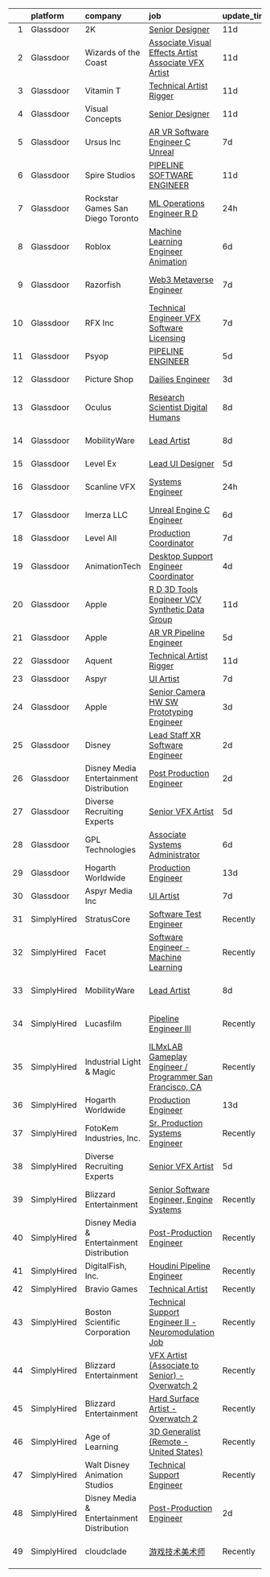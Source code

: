 

|    | platform    | company                                   | job                                                                                                                                                                                                                                                                                                                                                                                                                                                                                                                                                                                                                                                                                                                                                                                                                                                                                                                                                                                                                                                                                                                                                                                                                                                                                                                                                                                                           | update_time   | location            |
|---:|:------------|:------------------------------------------|:--------------------------------------------------------------------------------------------------------------------------------------------------------------------------------------------------------------------------------------------------------------------------------------------------------------------------------------------------------------------------------------------------------------------------------------------------------------------------------------------------------------------------------------------------------------------------------------------------------------------------------------------------------------------------------------------------------------------------------------------------------------------------------------------------------------------------------------------------------------------------------------------------------------------------------------------------------------------------------------------------------------------------------------------------------------------------------------------------------------------------------------------------------------------------------------------------------------------------------------------------------------------------------------------------------------------------------------------------------------------------------------------------------------|:--------------|:--------------------|
|  1 | Glassdoor   | 2K                                        | [Senior Designer](https://www.glassdoor.com/partner/jobListing.htm?pos=127&ao=1136043&s=58&guid=00000181d24e0306a3a03bbce372b953&src=GD_JOB_AD&t=SR&vt=w&ea=1&cs=1_6669ce1c&cb=1657090737178&jobListingId=1007962391680&jrtk=3-0-1g794s0pgjrq8801-1g794s0q025b6000-997da2ebb8f2c82a-)                                                                                                                                                                                                                                                                                                                                                                                                                                                                                                                                                                                                                                                                                                                                                                                                                                                                                                                                                                                                                                                                                                                         | 11d           | Austin, TX          |
|  2 | Glassdoor   | Wizards of the Coast                      | [Associate Visual Effects Artist   Associate VFX Artist](https://www.glassdoor.com/partner/jobListing.htm?pos=124&ao=1136043&s=58&guid=00000181d24e0306a3a03bbce372b953&src=GD_JOB_AD&t=SR&vt=w&ea=1&cs=1_98124a0d&cb=1657090737177&jobListingId=1007961505800&jrtk=3-0-1g794s0pgjrq8801-1g794s0q025b6000-40b4fe3b46a0262c-)                                                                                                                                                                                                                                                                                                                                                                                                                                                                                                                                                                                                                                                                                                                                                                                                                                                                                                                                                                                                                                                                                  | 11d           | Renton, WA          |
|  3 | Glassdoor   | Vitamin T                                 | [Technical Artist   Rigger](https://www.glassdoor.com/partner/jobListing.htm?pos=110&ao=1110586&s=58&guid=00000181d24e0306a3a03bbce372b953&src=GD_JOB_AD&t=SR&vt=w&cs=1_b3a27480&cb=1657090737171&jobListingId=1007962317063&cpc=56C4EA4A1A191A49&jrtk=3-0-1g794s0pgjrq8801-1g794s0q025b6000-d1729e2342f72383--6NYlbfkN0DMrcEu7yrtATojKJA7cEzGQ3FdRGWLh0CZQInL4ECGI6k5tN82kdM0cJmh4vC7GgjpjbQeE5vFHotHBi15vWTIMJ4yAvWAqWsM3yUkfZrfPR5_JbD41woid8Z4aQ0hF9ds56gHuPBjLGMZvZRK5TRRkHcRuaZAXh56ue6QrLIkX2yxHXequBA6Bhk3mncw8fZIv1gSmu7QRPmTwC5XMMXHl5MKjrOBiyGmzGisQp_7kjWP9Z8usk5IlMxJXbdmQX8qeLFTv4KEWvLhQamq-1wO6JIggP_NjMWAY6gS_nIOSgaDIEdSnZ4TlLXR_rXjeMfElEVr5h4nvyDWJOVeU7TE_gA2m7n9WpFYHm4o3bZfqle_ZhZQ9fDmY9THm_kVDuo_udWYPHzogHB6VoSLDPmP9YUJokPKxVA5lU2ykSDf1xH0Bm09XsGbwcwkjfo0JEcU-AFB_8lP7Jd05GT9a0CLNyF_hRYxJlY%3D)                                                                                                                                                                                                                                                                                                                                                                                                                                                                                                                                                                                 | 11d           | Austin, TX          |
|  4 | Glassdoor   | Visual Concepts                           | [Senior Designer](https://www.glassdoor.com/partner/jobListing.htm?pos=130&ao=1136043&s=58&guid=00000181d24e0306a3a03bbce372b953&src=GD_JOB_AD&t=SR&vt=w&ea=1&cs=1_b93be106&cb=1657090737179&jobListingId=1007962391731&jrtk=3-0-1g794s0pgjrq8801-1g794s0q025b6000-681074ee0d9d7d48-)                                                                                                                                                                                                                                                                                                                                                                                                                                                                                                                                                                                                                                                                                                                                                                                                                                                                                                                                                                                                                                                                                                                         | 11d           | Austin, TX          |
|  5 | Glassdoor   | Ursus  Inc                                | [AR VR Software Engineer   C   Unreal](https://www.glassdoor.com/partner/jobListing.htm?pos=105&ao=1110586&s=58&guid=00000181d24e0306a3a03bbce372b953&src=GD_JOB_AD&t=SR&vt=w&ea=1&cs=1_7e40b6c6&cb=1657090737171&jobListingId=1007969050651&cpc=07D58528F3898F33&jrtk=3-0-1g794s0pgjrq8801-1g794s0q025b6000-c811509229c9bbc7--6NYlbfkN0CT8vBT9H5mqECx2dfLV_FONLPDKpIRssxVwtj05Tmm4rA5I0VNOPdM1oYsK66ov5pV4Zus2-jJSbUth7NcKK-kLo8czFpciynxZ6EfaFe_xYms4I96zW5KGvSBqTPFaTVdE06zf1J-6uw6VWMrFwo1uRLmUxHjoRqP5LFo6wVX1R65UjFH7ycvYAsr63uZ_emA_13J0mM1JXN2vCtEMYylELYmPwZo4j9c53k3lISftqsNyik2pAlRix-AalDlzjKBamKRhHvt2qsuT3Omsis3yOF4KDEIlNgGAlEHUtZIOLMG16VQj4PWkYlqsPvxzTMoGk-t2MlC5R6lDSXB9h8A0jaNIKpt6GkiaAWlWmHVq2QVJi6TAJI_A1bIF-Y_R3uK7KTSFCir5q30m6JfwcVfC1laZLbK8dlBryw2sQLXp6HR7CiLEGYdGzkinvNV-5jZ5JFuFlX4KC3CG61OrGLA4e14iQzZXj8FTOlijiibgBO1JeNcc4EoyNCybDSY2VYnhJkab3oVI3P3Wth1aDksAOZW4tZxqR1d3lwn332OZtHoRIy5A-0k67Ze1yfkwjP5534HOwJfoe4yFGwLO_OjMdA9mDpupKvD-Pd0stpYsL1RCxPBpDAkQ6BKzDeFxMFRIor4XIVtXfJlbLzFh0wJ5JCnG_hY1XYc5W8cKZV94MKRyIdhdTEWaaubXyCSH7Wp743Tdi-r004CBHhJlrMdcowxQGx_IJ2e4hySZwhqFLK_3IH7rnwKZjxQags7q7wb4egpawxEJXR5emAYr-zrwZR2D4Uhev_ze0-WbU_jGN-uBXGdWXIkx5cIIT-mE3G2M5RV8etI3ePcf2DJwoy1PHnNSgPMAZ_V_VbA-W4JoxkJWOCWUfoNNWzoTEnNU0dnBxdzVCtp7Cj5iXaLCelWEuZFHhKe2N5qfroFE3dAJCTnnqNhbiQXyiq-cHn1rrfnRl1JZ4HkgqhkpJRLlhgJ2c5R_JNxHkCsqnziroA6PYuBdAXOD5pZbaXFR2HztYM%3D) | 7d            | Redmond, WA         |
|  6 | Glassdoor   | Spire Studios                             | [PIPELINE SOFTWARE ENGINEER](https://www.glassdoor.com/partner/jobListing.htm?pos=119&ao=1136043&s=58&guid=00000181d24e0306a3a03bbce372b953&src=GD_JOB_AD&t=SR&vt=w&cs=1_df946ff7&cb=1657090737172&jobListingId=1007961224167&jrtk=3-0-1g794s0pgjrq8801-1g794s0q025b6000-6ff220b5f417c725-)                                                                                                                                                                                                                                                                                                                                                                                                                                                                                                                                                                                                                                                                                                                                                                                                                                                                                                                                                                                                                                                                                                                   | 11d           | Los Angeles, CA     |
|  7 | Glassdoor   | Rockstar Games San Diego   Toronto        | [ML Operations Engineer  R D](https://www.glassdoor.com/partner/jobListing.htm?pos=117&ao=1136043&s=58&guid=00000181d24e0306a3a03bbce372b953&src=GD_JOB_AD&t=SR&vt=w&cs=1_07809f97&cb=1657090737172&jobListingId=1007986476109&jrtk=3-0-1g794s0pgjrq8801-1g794s0q025b6000-fdea5748b99cccc7-)                                                                                                                                                                                                                                                                                                                                                                                                                                                                                                                                                                                                                                                                                                                                                                                                                                                                                                                                                                                                                                                                                                                  | 24h           | Carlsbad, CA        |
|  8 | Glassdoor   | Roblox                                    | [Machine Learning Engineer  Animation](https://www.glassdoor.com/partner/jobListing.htm?pos=118&ao=1136043&s=58&guid=00000181d24e0306a3a03bbce372b953&src=GD_JOB_AD&t=SR&vt=w&cs=1_48f92248&cb=1657090737172&jobListingId=1007971404195&jrtk=3-0-1g794s0pgjrq8801-1g794s0q025b6000-2c45786d963eb6f7-)                                                                                                                                                                                                                                                                                                                                                                                                                                                                                                                                                                                                                                                                                                                                                                                                                                                                                                                                                                                                                                                                                                         | 6d            | San Mateo, CA       |
|  9 | Glassdoor   | Razorfish                                 | [Web3 Metaverse Engineer](https://www.glassdoor.com/partner/jobListing.htm?pos=120&ao=1136043&s=58&guid=00000181d24e0306a3a03bbce372b953&src=GD_JOB_AD&t=SR&vt=w&ea=1&cs=1_c58d9ab4&cb=1657090737172&jobListingId=1007969878105&jrtk=3-0-1g794s0pgjrq8801-1g794s0q025b6000-abe258371a5f2c9f-)                                                                                                                                                                                                                                                                                                                                                                                                                                                                                                                                                                                                                                                                                                                                                                                                                                                                                                                                                                                                                                                                                                                 | 7d            | San Luis Obispo, CA |
| 10 | Glassdoor   | RFX Inc                                   | [Technical Engineer   VFX Software Licensing](https://www.glassdoor.com/partner/jobListing.htm?pos=115&ao=1136043&s=58&guid=00000181d24e0306a3a03bbce372b953&src=GD_JOB_AD&t=SR&vt=w&ea=1&cs=1_4ff323dc&cb=1657090737172&jobListingId=1007969767499&jrtk=3-0-1g794s0pgjrq8801-1g794s0q025b6000-5c2105b507ce4129-)                                                                                                                                                                                                                                                                                                                                                                                                                                                                                                                                                                                                                                                                                                                                                                                                                                                                                                                                                                                                                                                                                             | 7d            | Los Angeles, CA     |
| 11 | Glassdoor   | Psyop                                     | [PIPELINE ENGINEER](https://www.glassdoor.com/partner/jobListing.htm?pos=112&ao=1136043&s=58&guid=00000181d24e0306a3a03bbce372b953&src=GD_JOB_AD&t=SR&vt=w&cs=1_1031ce29&cb=1657090737172&jobListingId=1007974492149&jrtk=3-0-1g794s0pgjrq8801-1g794s0q025b6000-5cf1f9191f3c599b-)                                                                                                                                                                                                                                                                                                                                                                                                                                                                                                                                                                                                                                                                                                                                                                                                                                                                                                                                                                                                                                                                                                                            | 5d            | New York, NY        |
| 12 | Glassdoor   | Picture Shop                              | [Dailies Engineer](https://www.glassdoor.com/partner/jobListing.htm?pos=116&ao=1136043&s=58&guid=00000181d24e0306a3a03bbce372b953&src=GD_JOB_AD&t=SR&vt=w&ea=1&cs=1_76052105&cb=1657090737172&jobListingId=1007978755623&jrtk=3-0-1g794s0pgjrq8801-1g794s0q025b6000-14185292de63b90b-)                                                                                                                                                                                                                                                                                                                                                                                                                                                                                                                                                                                                                                                                                                                                                                                                                                                                                                                                                                                                                                                                                                                        | 3d            | Burbank, CA         |
| 13 | Glassdoor   | Oculus                                    | [Research Scientist   Digital Humans](https://www.glassdoor.com/partner/jobListing.htm?pos=129&ao=1136043&s=58&guid=00000181d24e0306a3a03bbce372b953&src=GD_JOB_AD&t=SR&vt=w&cs=1_ad348837&cb=1657090737179&jobListingId=1007967257961&jrtk=3-0-1g794s0pgjrq8801-1g794s0q025b6000-7dc8fdb50b2f6170-)                                                                                                                                                                                                                                                                                                                                                                                                                                                                                                                                                                                                                                                                                                                                                                                                                                                                                                                                                                                                                                                                                                          | 8d            | Sausalito, CA       |
| 14 | Glassdoor   | MobilityWare                              | [Lead Artist](https://www.glassdoor.com/partner/jobListing.htm?pos=122&ao=1136043&s=58&guid=00000181d24e0306a3a03bbce372b953&src=GD_JOB_AD&t=SR&vt=w&ea=1&cs=1_bc9f4fd9&cb=1657090737173&jobListingId=1007966827449&jrtk=3-0-1g794s0pgjrq8801-1g794s0q025b6000-f8f9a497a46f0cbc-)                                                                                                                                                                                                                                                                                                                                                                                                                                                                                                                                                                                                                                                                                                                                                                                                                                                                                                                                                                                                                                                                                                                             | 8d            | Los Angeles, CA     |
| 15 | Glassdoor   | Level Ex                                  | [Lead UI Designer](https://www.glassdoor.com/partner/jobListing.htm?pos=128&ao=1136043&s=58&guid=00000181d24e0306a3a03bbce372b953&src=GD_JOB_AD&t=SR&vt=w&cs=1_f56ec01d&cb=1657090737179&jobListingId=1007974633441&jrtk=3-0-1g794s0pgjrq8801-1g794s0q025b6000-f8e1bf016c9731b0-)                                                                                                                                                                                                                                                                                                                                                                                                                                                                                                                                                                                                                                                                                                                                                                                                                                                                                                                                                                                                                                                                                                                             | 5d            | Remote              |
| 16 | Glassdoor   | Scanline VFX                              | [Systems Engineer](https://www.glassdoor.com/partner/jobListing.htm?pos=113&ao=1136043&s=58&guid=00000181d24e0306a3a03bbce372b953&src=GD_JOB_AD&t=SR&vt=w&ea=1&cs=1_31ffb1a4&cb=1657090737172&jobListingId=1007985438337&jrtk=3-0-1g794s0pgjrq8801-1g794s0q025b6000-f1c9fcccffe46fc2-)                                                                                                                                                                                                                                                                                                                                                                                                                                                                                                                                                                                                                                                                                                                                                                                                                                                                                                                                                                                                                                                                                                                        | 24h           | Los Angeles, CA     |
| 17 | Glassdoor   | Imerza  LLC                               | [Unreal Engine   C   Engineer](https://www.glassdoor.com/partner/jobListing.htm?pos=114&ao=1136043&s=58&guid=00000181d24e0306a3a03bbce372b953&src=GD_JOB_AD&t=SR&vt=w&ea=1&cs=1_efcc12a6&cb=1657090737172&jobListingId=1007970020041&jrtk=3-0-1g794s0pgjrq8801-1g794s0q025b6000-fb777339c86bb3c2-)                                                                                                                                                                                                                                                                                                                                                                                                                                                                                                                                                                                                                                                                                                                                                                                                                                                                                                                                                                                                                                                                                                            | 6d            | Remote              |
| 18 | Glassdoor   | Level All                                 | [Production Coordinator](https://www.glassdoor.com/partner/jobListing.htm?pos=108&ao=1110586&s=58&guid=00000181d24e0306a3a03bbce372b953&src=GD_JOB_AD&t=SR&vt=w&cs=1_e8d4bed6&cb=1657090737171&jobListingId=1007967995014&cpc=451933188B21919D&jrtk=3-0-1g794s0pgjrq8801-1g794s0q025b6000-df541b76ced9d09c--6NYlbfkN0CgBgcxuOwrlzWFp0xvOgllyDb1Hw7UsKEX_IsXppgvM6uAJamCvu0R0ybYlbv0ia6rmgaoSuaLc_81_2bn8EiTUWUPSRx3mbi-LsHkwOPttU-O7aNoiN_xrQRB6l3nr62nh6efNpHo5AdJ8UeZ05LrP9qDr99tUiKnc5M7N5ebfyVk5MwvqqCUpZqjMSCoc_bHIugG6ITL-hN02WaAC7GFgfJqwB2vUg8RQAa7hP9TNwpnFpUOwpdbEBDUXF3TxthY89JU-s2KzICDxUEX-SqNqIEG89gkkCgH4pzNf5BetcnMBXbMWbXPOwi-5XtnMivM40tRdaGkkhpughn4uUw4EMslE88EJZJtDjLNsm9_RFni5JPbAo6LjwYzs7M4QzIGK1M8SGMwImI3n_4e76TWSbjlAF4AvTmkOFlmum5TO1bOO7ftreY1cioC6T6CwAPaj55LjBpEM3yJRs37ZC_Bq4OYz41xq7KQ6RWBQVlgI2U4vFRtH_QBKEQKTqnCP1NAFxoMj0sRcS0a1ZHpktED)                                                                                                                                                                                                                                                                                                                                                                                                                                                                                                                                  | 7d            | New York, NY        |
| 19 | Glassdoor   | AnimationTech                             | [Desktop Support Engineer Coordinator](https://www.glassdoor.com/partner/jobListing.htm?pos=104&ao=1110586&s=58&guid=00000181d24e0306a3a03bbce372b953&src=GD_JOB_AD&t=SR&vt=w&ea=1&cs=1_81e6724e&cb=1657090737171&jobListingId=1007977660730&cpc=1FDE87803EF93CD3&jrtk=3-0-1g794s0pgjrq8801-1g794s0q025b6000-7a543a6e8bf62646--6NYlbfkN0DLWr0FuvwmpNY589ecXM0wpB-l41nBtAe9mv-PvJGiqYnT6SbM0tfkW0-Igdkeur_yNljIe4fJ6iEbs4JVtZsAD5dGfbV_7-K8nmqxYWQ0lJ9z6uGqOcyuoTjkvujNn5veBxLT5AsgdAdsJP2TLb57obzKEaRDTM2IgntCux4w5kGElRfdUcHfoj3PT5YJwrPY8MPeHSWM0mwLSI4yTpJAa8xZ5HAHFKfcKf03zuslFRgDvg4vvlBdWI05g9enu6axXR0p5vmqSQKD58wr_whl3SaTb2G7qbsD5jA_DgRglWb2rkO02JhLVu44BkaQOLzXsV4l3f7EwdVPnkFAosqSgjEw5Ugjc6HKzB9ZYEAzSXcftFO4bq_-_TUAidkbyL4B8RxNUeR-Zr7ljLKxROBYMOczv6IoHD1rGw0qEZPxbb-mEEsIOFS_gn3lpMmUH9IRHsQtppNOYqpzXcsjKbZ4rsqr_4AO7Mhv77Ml_lIKLcOG01xXm0kFrDW3G8xTd4k%3D)                                                                                                                                                                                                                                                                                                                                                                                                                                                                                                                                 | 4d            | New York, NY        |
| 20 | Glassdoor   | Apple                                     | [R D 3D Tools Engineer  VCV Synthetic Data Group](https://www.glassdoor.com/partner/jobListing.htm?pos=106&ao=1110586&s=58&guid=00000181d24e0306a3a03bbce372b953&src=GD_JOB_AD&t=SR&vt=w&cs=1_4275b9d3&cb=1657090737171&jobListingId=1007962892262&cpc=FB7E4A1762AE5BEC&jrtk=3-0-1g794s0pgjrq8801-1g794s0q025b6000-19fdc6297cacd5db--6NYlbfkN0BvKrLyj5gPmtZO9T8euul8TCxuuKNOtzRJOomxnwSEodTz2Bc-sPZlz8WNnvX-SLkwPoDxVmkUFuddeih5uNPNsAX-ifHxuS9pGyw2I4fjRplIYls6YniU77G5a8oP8NeAXXiu7iorHBFCbRsotv4NwEIonBHfCG2V6jj8LDkijkt2_nRSrpQWPpm6LFyyLGrl_q0o9qyqN3V1SqkKOq_xV837_R8z_025MR0pF5CKBqRtEPDKMbDt8kKAptKNh_22u-ej7eqJe_a8zcMr_9L1wjwY6xr0Avu3M8ruPZryEYrDFjIcgK_HsAk7xc_2Az-DYLq2gXS3R2e791DqndOnFK3wVIHuZKn48aJrswI3Cip-cT_EPOdJR4I0LU8V51oXpQJ1VFyJrZRYdemrHQI8iNJUowGjVgR-JL7JdJZ8gdeALaGaW4z1AoQlRaiaEu0m48oUCvxuFcqKb6llITbKNYavYpVkpVivP-DfyOpYwWCf40MopJWePSwxbV9C3luW5UcaQG77VProyg88JkNnXqLfUEd8G94GZEV1FQUgQ-dx6chQrmE_xpS819-HcKdihgH1RcezFPQsFqq6J63ZoVTLduTLyRtVlYxj1u3RlCgWf1GC8KMs8NAYLq8xmrL1ACI4Q2L6ZeMBJmXLrbisZhpRJUtnWx7B6lllXjkQfnOs4SrS7plRLXSNt61dNpO8dxMzFHYmMkl3aTqiCYk7SMNba4o5qmHOlH8mouILfBsFV1YtxNqxxNIyUGzeeNScxAgj-vUrVyRl5aP4XP_UHtKUGqgHtzcI_61-tjsfC4ogJOP1xI3JH9PE9z6K__SgF-NOLW2gD8ZVKuuJVN5Z4kEXkMTmaHQmA3aTGeB1TgBGTSllnrWRQ0stymn397razMAfTxtFlVryEbLzJ1GQHu2vy0IemHPFRuidj69hAm9KRR2bpNkMZRBh0jK7kqDCNHDcCfpRJIyVV2h23xX4cZjnXoM1_o9V8iqmrfgNxg%3D%3D)             | 11d           | Seattle, WA         |
| 21 | Glassdoor   | Apple                                     | [AR VR Pipeline Engineer](https://www.glassdoor.com/partner/jobListing.htm?pos=107&ao=1110586&s=58&guid=00000181d24e0306a3a03bbce372b953&src=GD_JOB_AD&t=SR&vt=w&cs=1_e7a31925&cb=1657090737171&jobListingId=1007972446568&cpc=9908D8D4413DBB8A&jrtk=3-0-1g794s0pgjrq8801-1g794s0q025b6000-9903d7e89b77dc0a--6NYlbfkN0BvKrLyj5gPmtZO9T8euul8TCxuuKNOtzRJOomxnwSEodTz2Bc-sPZlt2Zgji_QUXEWVZWMiZmYmKSy3wQ7FLJvGu9aVboPlPi7AnS5PdGfOx_xPfqCeqZwb3sN5sK4BdZ5Hs6nZeMisIfxf0uAoycRp7fBD4S6dHicStEinkhGtpetvbZTYlL2LTEL9A5W8abklzeMLobf-khLL6b2HTgV2vuJRdCktvrWbfEXnFBNtyLZ888YGTTiuzjXikb2aFYaNnAovy7yjq_kybndy8vC5BEl9nAJhNpryw-r24e2-1YWPuiVeA-ijkTvH3bbHltgB5dpSJXMJTfetnYq1VZs2Gs0rS00VuQNrnGyS426h7-2aSQfO3G5id2e_SGDNtHgcjWSXHljmWDoOYCFA3e3CZadgogzfnkMB5UXGxZD0oAqL1R9ruDSop6yC4RwCpgx6G9x7VYupUskEwRbJkM41U5RcrTlHsAj0l8bDWNc0nNOfj1XiOc7LMkA28l_NEPkAsNyhwkVu8pUaXFdj8PrwXIiCr7_qtp4mOZsDzlGEQkoT5JtKr303csH3hA80WOf7bEJlOJ8VrLCc75S8238t4TllwdsCLZ9XF5OXTch7-8OTwBj790eq52GZmaylxOw3dBmX_K56TSf5UqXfGfLCzfk-TFHBjzQRtVgZ_Fklx5YACn5gtJ-wPXIeAqTELIWzYjB3d1CrHDPvzwS6aGUVM0QRxA6apvDzdGgga7Ft2ZwuyJuGfI6AVZxNZeziltxnNYqKfS_ww5xvpeUPEaCycOmuuw5rQxzF6M2LFaztO4KAATrfdiR_j8ehk_Q_RooIC1wXqhbGljcZS8f0Psldo2j0rf62ROfVLek-7sXmsfcT293Oupd0yaei9_vWSU_z39PfqU_lXL5A9AiDxYqbL5gcb16iUTc03xUTg44R_fw_eNusi5rdKZxwyVvi7HfHZQ8MbzKAw%3D%3D)                                                                     | 5d            | Cupertino, CA       |
| 22 | Glassdoor   | Aquent                                    | [Technical Artist   Rigger](https://www.glassdoor.com/partner/jobListing.htm?pos=109&ao=1110586&s=58&guid=00000181d24e0306a3a03bbce372b953&src=GD_JOB_AD&t=SR&vt=w&cs=1_a2b9dde0&cb=1657090737171&jobListingId=1007962455713&cpc=217C45A42544DB93&jrtk=3-0-1g794s0pgjrq8801-1g794s0q025b6000-baa476b5b72aa624--6NYlbfkN0DMrcEu7yrtATojKJA7cEzGQ3FdRGWLh0CZQInL4ECGI9gD0Wolx9R2v-Aex0-GK07Knq57hB32WFRJXEorE8Gdb1PZY-tcXqFBhkUiSGen-2eUbNVnFuP8e9cXxFMkJuViH_SLlLVlw1G-0kwq843MN7R4rb_7RFzZEuvXSqX5eDu_oAUDKOkAwDjwlz5Lr_nEXlysJEJjwcxWQEwfoe6mZDW9gCEORt5A7eq7OuIgWPK_6a6EjUepBst6Xim7eqPAq_RNKTi-yEBG9-PYRP3Emm9MiaXxfxQ2KPflnPaPy5qS6EKhIknmpyj24OIQcXPGtFQstYto5AP4mjlhEf3f0ojxodPhUmxa-ga-PaSiMRMljeklzUbYHwZ3cAIAcdplKS_cwJ5dH2MtLBgzFnrkEr2x7FHdtGablOoHzam_V_N7kzkX7BPUaYY1TOAG0inFww5YB5ohAC9Qy590qThF)                                                                                                                                                                                                                                                                                                                                                                                                                                                                                                                                                                                               | 11d           | Austin, TX          |
| 23 | Glassdoor   | Aspyr                                     | [UI Artist](https://www.glassdoor.com/partner/jobListing.htm?pos=126&ao=1136043&s=58&guid=00000181d24e0306a3a03bbce372b953&src=GD_JOB_AD&t=SR&vt=w&cs=1_9904898d&cb=1657090737177&jobListingId=1007968822419&jrtk=3-0-1g794s0pgjrq8801-1g794s0q025b6000-bb246938ff75f740-)                                                                                                                                                                                                                                                                                                                                                                                                                                                                                                                                                                                                                                                                                                                                                                                                                                                                                                                                                                                                                                                                                                                                    | 7d            | Austin, TX          |
| 24 | Glassdoor   | Apple                                     | [Senior Camera HW   SW Prototyping Engineer](https://www.glassdoor.com/partner/jobListing.htm?pos=111&ao=1110586&s=58&guid=00000181d24e0306a3a03bbce372b953&src=GD_JOB_AD&t=SR&vt=w&cs=1_2b9508bb&cb=1657090737172&jobListingId=1007979187719&cpc=9908D8D4413DBB8A&jrtk=3-0-1g794s0pgjrq8801-1g794s0q025b6000-516200a02a724250--6NYlbfkN0BvKrLyj5gPmtZO9T8euul8TCxuuKNOtzRJOomxnwSEodTz2Bc-sPZl-XpHqNXOMUjDmDdyhTO6JuZLQiZfrwp5bQulunmWXF4hWlp3Q_bU99tNHmbDdGSddBsq50UjXURntSj3jHYbZd19VBJMOlkx3g7Brg6NIv0DS-rRUREoWLKYgrc506cRgYe5s4TdG-HZg7CSeioN_vF5cfmTU9l0FuLo2q5HsBVBdPPpqfCgKKW3Op_hD9RuSg-pq4iK-W-RJPHY61qepAZXqejNJBY54DkLaTPl2AecnX2Tv3AzSsXxaO6b5lFpGK-WebX20kAfUh-m48-YtYLYPxijq2Vvdf2HtwIOuAn_w6zHSzbD73nSYOc0ErW3vFtlnwgtK2-LsfMFYT4R04YzkYxLiVnI6vcA4QHXWQq-UDAu_Ua8FJkDk4FGH_ZD85pHx43rxZDJICQWi-zrSEbHM18jOvbF6yFXGyrGsteiB2MYPEmSZl5TsQaWsoy7U8SnC8GUvrBUrJ5RnQpuI8x-sh-VBRW6LfVA5MuDAXGoUMfRVYkpyAJhcepQTvx0k9OiHhAu7SQGveRJBJbS9xGw2hl_PquovNvFf2ln-v51scTbiDrcsAxJHi0MAtcokT1SJ5DVgA39cQiulJh3bmJc7VV_7454pPJrifTtiDo7N2_Odp4HBeZVC3oPFK5Emq3EHj8AAlOON5fE_Idg5KZdk4Sb0aD2IfKVGsf0FmZUxsfqKS5Y3Cak5qxG-98EzMLFsR3DWiE4nAzyYEkxiXpucuqAhLfDNU7mAL1QOrXJ9S1RVn8ChHmOXv2s2ABMhDBRZZo3dLYr76TBx1np4Lh6jGVBCJJIjUyl23CUW5SrkN4BKloE4zMldpX2T1rM1AulHl_I3xkxq_zU5p-X81HPSgy4Ow9CQPKE7sNhBrP8FzvB0FoL278ZnInhFwx7z048KOWzfiNLpRg_H0rBqgs5AO3u1txHJ2IFp4wg000%3D)                                | 3d            | Newport Beach, CA   |
| 25 | Glassdoor   | Disney                                    | [Lead  Staff  XR Software Engineer](https://www.glassdoor.com/partner/jobListing.htm?pos=103&ao=1110586&s=58&guid=00000181d24e0306a3a03bbce372b953&src=GD_JOB_AD&t=SR&vt=w&cs=1_4f48bc90&cb=1657090737170&jobListingId=1007980706709&cpc=18C9CE28155C17C5&jrtk=3-0-1g794s0pgjrq8801-1g794s0q025b6000-dd59f8b1be04d4aa--6NYlbfkN0DAFTyt7pbDCC2JPO79CSdi1dIb81yjczP5qsKcZIxgiYm3-7g-689UM0rgypL64co7_evamKqphO2Y8XIcGY0u4vMoxKTiYvgxZsHX1kS_2uQ3l7EQ9l8HmhPfzIO20ItA6awf6oBWmExyIDwvHf_nHTgLxZsGCnvSORjHelSggmP0MjUY2yxelLTYIQ6Yquix8MpHid2rkhRZ4eFE1oHO7oKDTI-zvyvC7tZBU3eBCmQBolbEr9oVlTwgD8_vT2kO5WIXPMyYKY4xU2zizcg_e2oV30yhe_-NUWUd5ZvCvtYtSVjmxpL5m1enHn6oFHKIIWy_8RRFDiYHENxSZmhSVJsV6TyhSUgTUtGkzV58bAhCK0XtXx8GSE5T3_2FQl9xu2cr2aHIVfols7SbUfuwTY1GWLfGXhr4y0j2xENvP6NeU5kwYAsi)                                                                                                                                                                                                                                                                                                                                                                                                                                                                                                                                                                                                                       | 2d            | Glendale, CA        |
| 26 | Glassdoor   | Disney Media   Entertainment Distribution | [Post Production Engineer](https://www.glassdoor.com/partner/jobListing.htm?pos=102&ao=1110586&s=58&guid=00000181d24e0306a3a03bbce372b953&src=GD_JOB_AD&t=SR&vt=w&cs=1_5d5ba2ed&cb=1657090737170&jobListingId=1007980706762&cpc=44CD5376B8534B8F&jrtk=3-0-1g794s0pgjrq8801-1g794s0q025b6000-f3bd7071fdfb28a8--6NYlbfkN0DAFTyt7pbDCC2JPO79CSdi1dIb81yjczP5qsKcZIxgiYm3-7g-689UM0rgypL64co7_evamKqphAlmBDf9ggcpli_L8x1-yM4x65k89eMzdbhEr4IV_7RXHbQUqDMr3UCCWiJxt3e2PQWLFLJ7VJWOVg9Tdl_n92BlevTaiCao8yFgRWoFiCUvnWarRgP3Dr5rAjUiP1LpKAkeWdNKT8agdJGlHh8qjQn4cwD1YGRPZ6NKEtj2IHqqKvFbhNQd9SMOUFTMzhNRYhrUil8mLcbhJQme5roUWeP_CJz3Va_GTo3vvyPfPxKwMtGNiX_jlDzEbIB5sFtj4fq3EVYiCbuSjedMxkeF9TBcXHnAQX_Auzws1ZSDM2vjYpOawznf9nLeHqSZRS0E-zbCEeB2wV6nvVPF8Vpv9KvCIzY8ifGdDym2fsMcuoCq)                                                                                                                                                                                                                                                                                                                                                                                                                                                                                                                                                                                                                                | 2d            | Los Angeles, CA     |
| 27 | Glassdoor   | Diverse Recruiting Experts                | [Senior VFX Artist](https://www.glassdoor.com/partner/jobListing.htm?pos=101&ao=1110586&s=58&guid=00000181d24e0306a3a03bbce372b953&src=GD_JOB_AD&t=SR&vt=w&ea=1&cs=1_f8611a4d&cb=1657090737171&jobListingId=1007974259830&cpc=59DF70BB7E75A6DF&jrtk=3-0-1g794s0pgjrq8801-1g794s0q025b6000-4edd5db035af0a42--6NYlbfkN0D1c9E_lxtBajamFj-lua9cc5U_SIG636rCDb_bf3WCXoxWsorxHqzMwcQ7fmk9Hi6SzFab7eknxc7SXT7UpzLVdwsntoMYOHxuIYQm2SssfRA3sgduZ1fZC7lfxLYyX6bVSJQW6SUmByq0L5mMHnTb7P0SqR7MtHjZPTQp0uwuRi1-siDcOVapwX_Qf2BvHYIIt5ujpzjq7p6ocwTJA496XAZSRscgmRe59vfL5FdkO3fvfRkYqcFRL9dt0EB_yCqMjyhL_OeClpeFc3t5dpViwzs0LkLg6Hk_fe6VRxcZxHBYL6h_nSpedsOVhym7loi5xd7IAm0k4g9T4o1GXCe3kFvBuQARmlyIHVbALA-MwD-hsCCl6VEfr34QDL2--0GfMcPEKwr-DGPHAvBA4ux-cKWQVTnuu-a6GmCzG1731z_JJl8DmYW0duY4zZjhdLSnhZw67KZ_C43v1zjHI6xvPGytmgWVUhRobPG84sOUFwvStzdCdlSrS-fJR36xVSgKByDtzkI1mA%3D%3D)                                                                                                                                                                                                                                                                                                                                                                                                                                                                                                                                      | 5d            | Remote              |
| 28 | Glassdoor   | GPL Technologies                          | [Associate Systems Administrator](https://www.glassdoor.com/partner/jobListing.htm?pos=125&ao=1136043&s=58&guid=00000181d24e0306a3a03bbce372b953&src=GD_JOB_AD&t=SR&vt=w&ea=1&cs=1_f1544609&cb=1657090737177&jobListingId=1007971604506&jrtk=3-0-1g794s0pgjrq8801-1g794s0q025b6000-a23ac4272996752b-)                                                                                                                                                                                                                                                                                                                                                                                                                                                                                                                                                                                                                                                                                                                                                                                                                                                                                                                                                                                                                                                                                                         | 6d            | New York, NY        |
| 29 | Glassdoor   | Hogarth Worldwide                         | [Production Engineer](https://www.glassdoor.com/partner/jobListing.htm?pos=121&ao=1136043&s=58&guid=00000181d24e0306a3a03bbce372b953&src=GD_JOB_AD&t=SR&vt=w&ea=1&cs=1_3c44c7e7&cb=1657090737172&jobListingId=1007957380570&jrtk=3-0-1g794s0pgjrq8801-1g794s0q025b6000-e930ea62e3d15d41-)                                                                                                                                                                                                                                                                                                                                                                                                                                                                                                                                                                                                                                                                                                                                                                                                                                                                                                                                                                                                                                                                                                                     | 13d           | New York, NY        |
| 30 | Glassdoor   | Aspyr Media  Inc                          | [UI Artist](https://www.glassdoor.com/partner/jobListing.htm?pos=123&ao=1136043&s=58&guid=00000181d24e0306a3a03bbce372b953&src=GD_JOB_AD&t=SR&vt=w&ea=1&cs=1_7c50a0c8&cb=1657090737173&jobListingId=1007968898051&jrtk=3-0-1g794s0pgjrq8801-1g794s0q025b6000-6f87abec2b5014a4-)                                                                                                                                                                                                                                                                                                                                                                                                                                                                                                                                                                                                                                                                                                                                                                                                                                                                                                                                                                                                                                                                                                                               | 7d            | Austin, TX          |
| 31 | SimplyHired | StratusCore                               | [Software Test Engineer](https://www.simplyhired.com/job/aOGYDGVDK83Hz36mzFZncYUNgGThbRe4d03IXfkihr8svAuEQu1e3g?q=vfx+engineer)                                                                                                                                                                                                                                                                                                                                                                                                                                                                                                                                                                                                                                                                                                                                                                                                                                                                                                                                                                                                                                                                                                                                                                                                                                                                               | Recently      | Seattle, WA         |
| 32 | SimplyHired | Facet                                     | [Software Engineer - Machine Learning](https://www.simplyhired.com/job/rRl7LpYqGiIowLAwzbrNzMgXtXTFbKgtp-z9fo66PKEqX4Q6nYlO_w?q=vfx+engineer)                                                                                                                                                                                                                                                                                                                                                                                                                                                                                                                                                                                                                                                                                                                                                                                                                                                                                                                                                                                                                                                                                                                                                                                                                                                                 | Recently      | San Francisco, CA   |
| 33 | SimplyHired | MobilityWare                              | [Lead Artist](https://www.simplyhired.com/job/vrIuEVNCacKdVP3ZoiN43QX8IFLqw6GugcXZAWDHocOjRL7GtvH5zQ?q=vfx+engineer)                                                                                                                                                                                                                                                                                                                                                                                                                                                                                                                                                                                                                                                                                                                                                                                                                                                                                                                                                                                                                                                                                                                                                                                                                                                                                          | 8d            | Los Angeles, CA     |
| 34 | SimplyHired | Lucasfilm                                 | [Pipeline Engineer III](https://www.simplyhired.com/job/q6C3_TICJ22XdVJ8t-Qv1wN2KErXut1q8cu-MTvHESYAokQ7NPGypQ?q=vfx+engineer)                                                                                                                                                                                                                                                                                                                                                                                                                                                                                                                                                                                                                                                                                                                                                                                                                                                                                                                                                                                                                                                                                                                                                                                                                                                                                | Recently      | San Francisco, CA   |
| 35 | SimplyHired | Industrial Light & Magic                  | [ILMxLAB Gameplay Engineer / Programmer San Francisco, CA](https://www.simplyhired.com/job/9zWEc99PG2amVQToeWfiBPXTQLFuFAGCdpdMHqohupvYaOcEPsR5zg?q=vfx+engineer)                                                                                                                                                                                                                                                                                                                                                                                                                                                                                                                                                                                                                                                                                                                                                                                                                                                                                                                                                                                                                                                                                                                                                                                                                                             | Recently      | San Francisco, CA   |
| 36 | SimplyHired | Hogarth Worldwide                         | [Production Engineer](https://www.simplyhired.com/job/-Vl4juoy-f4u6FrtK1IHURqWCgPdQKop2dJRNARfZhTktX_RXRtBzw?q=vfx+engineer)                                                                                                                                                                                                                                                                                                                                                                                                                                                                                                                                                                                                                                                                                                                                                                                                                                                                                                                                                                                                                                                                                                                                                                                                                                                                                  | 13d           | New York, NY        |
| 37 | SimplyHired | FotoKem Industries, Inc.                  | [Sr. Production Systems Engineer](https://www.simplyhired.com/job/Z3715DiYH3GbQ2ZdJSTcQowrjLKhvjK5kBANivRyfM6-yLLwht1aqg?q=vfx+engineer)                                                                                                                                                                                                                                                                                                                                                                                                                                                                                                                                                                                                                                                                                                                                                                                                                                                                                                                                                                                                                                                                                                                                                                                                                                                                      | Recently      | Burbank, CA         |
| 38 | SimplyHired | Diverse Recruiting Experts                | [Senior VFX Artist](https://www.simplyhired.com/job/uiMQP2IWowivL6tCUav5jMKw-0YaZ34zdfD5sZR5GUI2dVIQjsSuLg?q=vfx+engineer)                                                                                                                                                                                                                                                                                                                                                                                                                                                                                                                                                                                                                                                                                                                                                                                                                                                                                                                                                                                                                                                                                                                                                                                                                                                                                    | 5d            | Remote              |
| 39 | SimplyHired | Blizzard Entertainment                    | [Senior Software Engineer, Engine Systems](https://www.simplyhired.com/job/tMmtCyDUxHf8JJJ5bCNONOHibfhTpYdY-nwQ76oeAkm7OrfyZhRqFg?q=vfx+engineer)                                                                                                                                                                                                                                                                                                                                                                                                                                                                                                                                                                                                                                                                                                                                                                                                                                                                                                                                                                                                                                                                                                                                                                                                                                                             | Recently      | Irvine, CA          |
| 40 | SimplyHired | Disney Media & Entertainment Distribution | [Post-Production Engineer](https://www.simplyhired.com/job/v0wjXqzQA25cOop8t04h3Dpm1Lp-FaRZFneZHQS-eanEgefyh0zIdA?q=vfx+engineer)                                                                                                                                                                                                                                                                                                                                                                                                                                                                                                                                                                                                                                                                                                                                                                                                                                                                                                                                                                                                                                                                                                                                                                                                                                                                             | Recently      | Los Angeles, CA     |
| 41 | SimplyHired | DigitalFish, Inc.                         | [Houdini Pipeline Engineer](https://www.simplyhired.com/job/OXJ8CgFRLaRYJf3fg3fwt2TSgfZcUsBX1X8B0eoRtaOUx5tNd2D2wQ?q=vfx+engineer)                                                                                                                                                                                                                                                                                                                                                                                                                                                                                                                                                                                                                                                                                                                                                                                                                                                                                                                                                                                                                                                                                                                                                                                                                                                                            | Recently      | Remote              |
| 42 | SimplyHired | Bravio Games                              | [Technical Artist](https://www.simplyhired.com/job/leOeylCFD9zPn9B12YNI896KAvi09rOOzvGvHPjuY-gMt7cD_hcrQA?q=vfx+engineer)                                                                                                                                                                                                                                                                                                                                                                                                                                                                                                                                                                                                                                                                                                                                                                                                                                                                                                                                                                                                                                                                                                                                                                                                                                                                                     | Recently      | Remote              |
| 43 | SimplyHired | Boston Scientific Corporation             | [Technical Support Engineer II - Neuromodulation Job](https://www.simplyhired.com/job/x3_MqmMDt-LogOnHo7xUmnlEj8UbzvIPIV3mV5KCqtO8wo9Nzy_Dvw?q=vfx+engineer)                                                                                                                                                                                                                                                                                                                                                                                                                                                                                                                                                                                                                                                                                                                                                                                                                                                                                                                                                                                                                                                                                                                                                                                                                                                  | Recently      | Valencia, CA        |
| 44 | SimplyHired | Blizzard Entertainment                    | [VFX Artist (Associate to Senior) - Overwatch 2](https://www.simplyhired.com/job/2d70J5UkkZ2YmvlvJfcaEqf0vVFEZwLt57euRMmQlk3Afx_2Q_gYzw?q=vfx+engineer)                                                                                                                                                                                                                                                                                                                                                                                                                                                                                                                                                                                                                                                                                                                                                                                                                                                                                                                                                                                                                                                                                                                                                                                                                                                       | Recently      | Irvine, CA          |
| 45 | SimplyHired | Blizzard Entertainment                    | [Hard Surface Artist - Overwatch 2](https://www.simplyhired.com/job/6UbuxcizWm0FGl0VWvCtYyHq-2-jjcWZ_YsxRvD4XaS9M8_zOx_FMA?q=vfx+engineer)                                                                                                                                                                                                                                                                                                                                                                                                                                                                                                                                                                                                                                                                                                                                                                                                                                                                                                                                                                                                                                                                                                                                                                                                                                                                    | Recently      | Irvine, CA          |
| 46 | SimplyHired | Age of Learning                           | [3D Generalist (Remote - United States)](https://www.simplyhired.com/job/0ZNjFVkgA7GEJAPyHTjj3vVBy-z8l-DL9XchkHiatMPVUL0beEIlOw?q=vfx+engineer)                                                                                                                                                                                                                                                                                                                                                                                                                                                                                                                                                                                                                                                                                                                                                                                                                                                                                                                                                                                                                                                                                                                                                                                                                                                               | Recently      | Glendale, CA        |
| 47 | SimplyHired | Walt Disney Animation Studios             | [Technical Support Engineer](https://www.simplyhired.com/job/yzrZ4_ISv3Z-KQ1cbaSDrI92DZiQBX4A6_40E_P_gHmTUl3aF9m5kA?q=vfx+engineer)                                                                                                                                                                                                                                                                                                                                                                                                                                                                                                                                                                                                                                                                                                                                                                                                                                                                                                                                                                                                                                                                                                                                                                                                                                                                           | Recently      | Burbank, CA         |
| 48 | SimplyHired | Disney Media & Entertainment Distribution | [Post-Production Engineer](https://www.simplyhired.com/job/6w9Q9g0imu4cAnkBsKzdZLF97JPhQUyxNF6VU8vyaJvAOku5hVnR4A?q=vfx+engineer)                                                                                                                                                                                                                                                                                                                                                                                                                                                                                                                                                                                                                                                                                                                                                                                                                                                                                                                                                                                                                                                                                                                                                                                                                                                                             | 2d            | Los Angeles, CA     |
| 49 | SimplyHired | cloudclade                                | [游戏技术美术师](https://www.simplyhired.com/job/pSO4IJacoTKqOYwceaSzXCLyuDhzXx65fnAFWovItCEpcMRA5JnEgw?q=vfx+engineer)                                                                                                                                                                                                                                                                                                                                                                                                                                                                                                                                                                                                                                                                                                                                                                                                                                                                                                                                                                                                                                                                                                                                                                                                                                                                                              | Recently      | San Francisco, CA   |